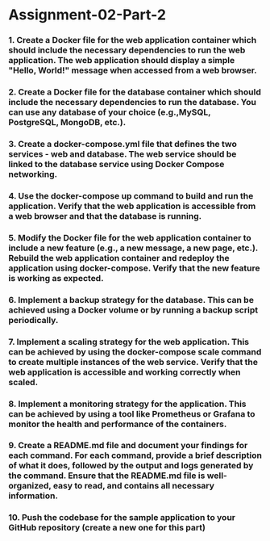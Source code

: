 # Assignment-02-Part-2

### 1.	Create a Docker file for the web application container which should include the necessary dependencies to run the web application. The web application should display a simple "Hello, World!" message when accessed from a web browser. 


### 2.	Create a Docker file for the database container which should include the necessary dependencies to run the database. You can use any database of your choice (e.g.,MySQL, PostgreSQL, MongoDB, etc.). 


### 3.	Create a docker-compose.yml file that defines the two services - web and database. The web service should be linked to the database service using Docker Compose networking. 


### 4.	Use the docker-compose up command to build and run the application. Verify that the web application is accessible from a web browser and that the database is running. 


### 5.	Modify the Docker file for the web application container to include a new feature (e.g., a new message, a new page, etc.). Rebuild the web application container and  redeploy the application using docker-compose. Verify that the new feature is working  as expected. 


### 6.	Implement a backup strategy for the database. This can be achieved using a Docker volume or by running a backup script periodically. 


### 7.	Implement a scaling strategy for the web application. This can be achieved by using the docker-compose scale command to create multiple instances of the web service. Verify that the web application is accessible and working correctly when scaled.


### 8.	Implement a monitoring strategy for the application. This can be achieved by using a tool like Prometheus or Grafana to monitor the health and performance of the containers. 


### 9.	Create a README.md file and document your findings for each command. For each command, provide a brief description of what it does, followed by the output and logs generated by the command. Ensure that the README.md file is well-organized, easy to read, and contains all necessary information.


### 10.	Push the codebase for the sample application to your GitHub repository (create a new one for this part)
